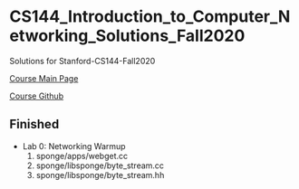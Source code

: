 # CS144_Introduction_to_Computer_Networking_Solutions_Fall2020
Solutions for Stanford-CS144-Fall2020

[Course Main Page](https://cs144.github.io)

[Course Github](https://github.com/cs144/sponge)

## Finished
+ Lab 0: Networking Warmup
    1. sponge/apps/webget.cc
    2. sponge/libsponge/byte_stream.cc
    3. sponge/libsponge/byte_stream.hh
